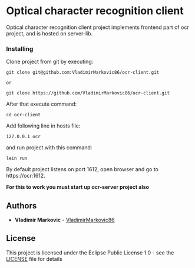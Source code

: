 # Optical character recognition client

Optical character recognition client project implements frontend part of ocr project, and is hosted on server-lib.

### Installing

Clone project from git by executing:

```
git clone git@github.com:VladimirMarkovic86/ocr-client.git

or

git clone https://github.com/VladimirMarkovic86/ocr-client.git
```

After that execute command:

```
cd ocr-client
```

Add following line in hosts file:

```
127.0.0.1 ocr
```

and run project with this command:

```
lein run
```

By default project listens on port 1612, open browser and go to https://ocr:1612.

**For this to work you must start up ocr-server project also**

## Authors

* **Vladimir Markovic** - [VladimirMarkovic86](https://github.com/VladimirMarkovic86)

## License

This project is licensed under the Eclipse Public License 1.0 - see the [LICENSE](LICENSE) file for details

